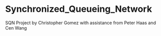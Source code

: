 # Synchronized_Queueing_Network
SQN Project by Christopher Gomez with assistance from Peter Haas and Cen Wang
